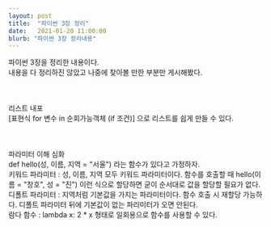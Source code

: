```yaml
---
layout: post
title:  "파이썬 3장 정리"
date:   2021-01-20 11:00:00
blurb: "파이썬 3장 정리내용"
---
```

파이썬 3장을 정리한 내용이다.
<br />
내용을 다 정리하진 않았고 나중에 찾아볼 만한 부분만 게시해봤다.
<br />
<br />
<br />
<br />
리스트 내포
<br />
[표현식 for 변수 in 순회가능객체 (if 조건)] 으로 리스트를 쉽게 만들 수 있다.
<br />
<br />
<br />
<br />
파라미터 이해 심화
<br />
def hello(성, 이름, 지역 = "서울") 라는 함수가 있다고 가정하자.
<br />
키워드 파라미터 : 성, 이름, 지역 모두 키워드 파라미터이다. 함수를 호출할 때 hello(이름 = "창호", 성 = "진") 이런 식으로 할당하면 굳이 순서대로 값을 할당할 필요가 없다.
<br />
디폴트 파라미터 : 지역처럼 기본값을 가지는 파라미터이다. 함수 호출 시 재할당 가능하다. 디폴트 파라미터 뒤에 기본값이 없는 파리미터가 오면 안된다.
<br />
람다 함수 : lambda x: 2 * x 형태로 일회용으로 함수를 사용할 수 있다.

